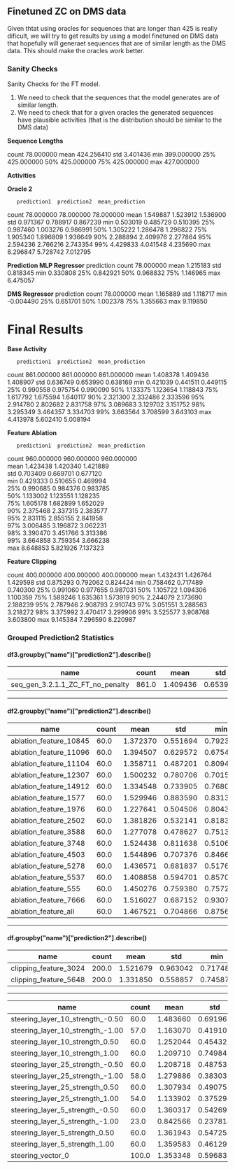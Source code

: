


## Finetuned ZC on DMS data


Given thtat using oracles for sequences that are longer than 425 is really dificult, we will try to get results by using a model finetuned on DMS data that hopefully will generaet sequences that are of similar length as the DMS data. This should make the oracles work better.



### Sanity Checks

Sanity Checks for the FT model.


1) We need to check that the sequences that the model generates are of similar length.
2) We need to check that for a given oracles the generated sequences have plausible activities (that is the distribution should be similar to the DMS data)


**Sequence Lengths**

count     78.000000
mean     424.256410
std        3.401436
min      399.000000
25%      425.000000
50%      425.000000
75%      425.000000
max      427.000000


**Activities**

**Oracle 2**

       prediction1  prediction2  mean_prediction
count    78.000000    78.000000        78.000000
mean      1.549887     1.523912         1.536900
std       0.971367     0.788917         0.867239
min       0.503019     0.485729         0.510395
25%       0.987460     1.003276         0.986991
50%       1.305222     1.286478         1.296822
75%       1.905340     1.896809         1.936649
90%       2.288894     2.409976         2.277864
95%       2.594236     2.766216         2.743354
99%       4.429833     4.041548         4.235690
max       8.296847     5.728742         7.012795


**Prediction MLP Regressor**
       prediction
count   78.000000
mean     1.215183
std      0.818345
min      0.330808
25%      0.842921
50%      0.968832
75%      1.146965
max      6.475057


**DMS Regressor**
       prediction
count   78.000000
mean     1.165889
std      1.118717
min     -0.004490
25%      0.651701
50%      1.002378
75%      1.355663
max      9.119850

# Final Results



**Base Activity**


       prediction1  prediction2  mean_prediction
count   861.000000   861.000000       861.000000
mean      1.408378     1.409436         1.408907
std       0.636749     0.653990         0.638169
min       0.421039     0.441511         0.449115
25%       0.990558     0.975754         0.990090
50%       1.133375     1.123654         1.118843
75%       1.617792     1.675594         1.640117
90%       2.321300     2.332486         2.333596
95%       2.914780     2.802682         2.831758
97%       3.089683     3.129702         3.151752
98%       3.295349     3.464357         3.334703
99%       3.663564     3.708599         3.643103
max       4.413978     5.602410         5.008194


**Feature Ablation**



       prediction1  prediction2  mean_prediction                                          
count   960.000000   960.000000       960.000000                                          
mean      1.423438     1.420340         1.421889                                          
std       0.703409     0.669701         0.677120                                          
min       0.429333     0.510655         0.469994                                          
25%       0.990685     0.984376         0.983785                                          
50%       1.133002     1.123551         1.128235                                          
75%       1.605178     1.682899         1.652029                                          
90%       2.375468     2.337315         2.383577                                          
95%       2.831115     2.855155         2.841958                                          
97%       3.006485     3.196872         3.062231                                          
98%       3.390470     3.451766         3.313386                                          
99%       3.664858     3.759354         3.666238                                          
max       8.648853     5.821926         7.137323    

**Feature Clipping**

count   400.000000   400.000000       400.000000
mean      1.432431     1.426764         1.429598
std       0.875293     0.792062         0.824424
min       0.758462     0.717489         0.740300
25%       0.991060     0.977655         0.987031
50%       1.105722     1.094306         1.100359
75%       1.589246     1.635361         1.573919
90%       2.244079     2.173690         2.188239
95%       2.787946     2.908793         2.910743
97%       3.051551     3.288563         3.218272
98%       3.375992     3.470417         3.299906
99%       3.525577     3.908768         3.603800
max       9.145384     7.296590         8.220987






### Grouped Prediction2 Statistics

#### df3.groupby("name")["prediction2"].describe()

| name                             | count |   mean    |   std    |   min    |   25%    |   50%    |   75%    |   max    |
|-----------------------------------|-------|-----------|----------|----------|----------|----------|----------|----------|
| seq_gen_3.2.1.1_ZC_FT_no_penalty | 861.0 | 1.409436  | 0.653990 | 0.441511 | 0.975754 | 1.123654 | 1.675594 | 5.602410 |

---

#### df2.groupby("name")["prediction2"].describe()

| name                   | count |   mean    |   std    |   min    |   25%    |   50%    |   75%    |   max    |
|------------------------|-------|-----------|----------|----------|----------|----------|----------|----------|
| ablation_feature_10845 |  60.0 | 1.372370  | 0.551694 | 0.792356 | 0.962001 | 1.140171 | 1.657328 | 3.143773 |
| ablation_feature_11096 |  60.0 | 1.394507  | 0.629572 | 0.675495 | 0.980091 | 1.124550 | 1.690523 | 3.516124 |
| ablation_feature_11104 |  60.0 | 1.358711  | 0.487201 | 0.809490 | 0.992349 | 1.153739 | 1.573909 | 2.728182 |
| ablation_feature_12307 |  60.0 | 1.500232  | 0.780706 | 0.701527 | 0.987251 | 1.139161 | 1.710486 | 3.967550 |
| ablation_feature_14912 |  60.0 | 1.334548  | 0.733905 | 0.768023 | 0.962001 | 1.030928 | 1.503373 | 5.491326 |
| ablation_feature_1577  |  60.0 | 1.529946  | 0.883590 | 0.831326 | 0.996705 | 1.106274 | 1.807626 | 5.821926 |
| ablation_feature_1976  |  60.0 | 1.227641  | 0.504506 | 0.804301 | 0.958070 | 1.074226 | 1.283871 | 3.563966 |
| ablation_feature_2502  |  60.0 | 1.381826  | 0.532141 | 0.818362 | 1.011828 | 1.117526 | 1.697811 | 3.049114 |
| ablation_feature_3588  |  60.0 | 1.277078  | 0.478627 | 0.751354 | 0.984376 | 1.055622 | 1.368194 | 3.036797 |
| ablation_feature_3748  |  60.0 | 1.524438  | 0.811638 | 0.510655 | 1.003526 | 1.130386 | 1.911475 | 4.099682 |
| ablation_feature_4503  |  60.0 | 1.544896  | 0.707376 | 0.846664 | 1.038115 | 1.301742 | 1.709458 | 3.673571 |
| ablation_feature_5278  |  60.0 | 1.436571  | 0.681837 | 0.517659 | 1.000675 | 1.150256 | 1.662068 | 3.765712 |
| ablation_feature_5537  |  60.0 | 1.408858  | 0.594701 | 0.857011 | 0.986232 | 1.099077 | 1.757325 | 2.893642 |
| ablation_feature_555   |  60.0 | 1.450276  | 0.759380 | 0.757254 | 0.987689 | 1.103478 | 1.767693 | 4.571090 |
| ablation_feature_7666  |  60.0 | 1.516027  | 0.687152 | 0.930738 | 1.004165 | 1.229879 | 1.721319 | 3.902078 |
| ablation_feature_all   |  60.0 | 1.467521  | 0.704866 | 0.875633 | 0.994839 | 1.101998 | 1.804079 | 3.893331 |

---

#### df.groupby("name")["prediction2"].describe()

| name                   | count |   mean    |   std    |   min    |   25%    |   50%    |   75%    |   max    |
|------------------------|-------|-----------|----------|----------|----------|----------|----------|----------|
| clipping_feature_3024  | 200.0 | 1.521679  | 0.963042 | 0.717489 | 0.982921 | 1.118203 | 1.776956 | 7.296590 |
| clipping_feature_5648  | 200.0 | 1.331850  | 0.558857 | 0.745874 | 0.974963 | 1.071830 | 1.544036 | 3.468934 |


---


| name                             | count |   mean    |   std    |   min    |   25%    |   50%    |   75%    |   max    |
|-----------------------------------|-------|-----------|----------|----------|----------|----------|----------|----------|
| steering_layer_10_strength_-0.50  |  60.0 | 1.483660  | 0.691961 | 0.693612 | 0.961995 | 1.164673 | 1.773739 | 3.342207 |
| steering_layer_10_strength_-1.00  |  57.0 | 1.163070  | 0.419101 | 0.763815 | 0.961995 | 0.961995 | 1.226252 | 2.877106 |
| steering_layer_10_strength_0.50   |  60.0 | 1.252044  | 0.454327 | 0.731645 | 0.961995 | 1.088051 | 1.439791 | 2.847878 |
| steering_layer_10_strength_1.00   |  60.0 | 1.209710  | 0.749843 | 0.381192 | 0.961995 | 0.961995 | 1.112405 | 6.101621 |
| steering_layer_25_strength_-0.50  |  60.0 | 1.208718  | 0.487532 | 0.475901 | 0.950362 | 1.024204 | 1.263506 | 3.005729 |
| steering_layer_25_strength_-1.00  |  58.0 | 1.279886  | 0.383035 | 0.575533 | 0.962308 | 1.192274 | 1.523688 | 2.721784 |
| steering_layer_25_strength_0.50   |  60.0 | 1.307934  | 0.490757 | 0.876500 | 0.961995 | 1.074580 | 1.365689 | 2.888579 |
| steering_layer_25_strength_1.00   |  54.0 | 1.133902  | 0.375298 | 0.578574 | 0.961995 | 0.961995 | 1.067060 | 2.217993 |
| steering_layer_5_strength_-0.50   |  60.0 | 1.360317  | 0.542697 | 0.459143 | 0.981791 | 1.102928 | 1.644689 | 3.387711 |
| steering_layer_5_strength_-1.00   |  23.0 | 0.842566  | 0.237814 | 0.382562 | 0.687347 | 0.869249 | 1.016743 | 1.181846 |
| steering_layer_5_strength_0.50    |  60.0 | 1.361943  | 0.547258 | 0.760634 | 0.966277 | 1.101070 | 1.665936 | 3.013293 |
| steering_layer_5_strength_1.00    |  60.0 | 1.359583  | 0.461292 | 0.632962 | 0.975927 | 1.206631 | 1.640744 | 2.634313 |
| steering_vector_0                 | 100.0 | 1.353348  | 0.596838 | 0.756237 | 0.963802 | 1.080550 | 1.616647 | 3.335192 |
